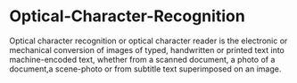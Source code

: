 # Optical-Character-Recognition

Optical character recognition or optical character reader is the electronic or mechanical conversion of images of typed, handwritten or printed text into machine-encoded text, 
whether from a scanned document, a photo of a document,a scene-photo or from subtitle text superimposed on an image.

